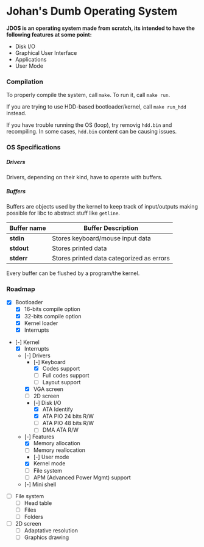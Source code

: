 # Johan's Dumb Operating System

**JDOS is an operating system made from scratch, its intended to have the
following features at some point:**
- Disk I/O
- Graphical User Interface
- Applications
- User Mode

### Compilation

To properly compile the system, call `make`. To run it, call `make run`.

If you are trying to use HDD-based bootloader/kernel, call `make run_hdd`
instead.

If you have trouble running the OS (loop), try removig `hdd.bin` and
recompiling. In some cases, `hdd.bin` content can be causing issues.

### OS Specifications

##### Drivers

Drivers, depending on their kind, have to operate with buffers.

##### Buffers

Buffers are objects used by the kernel to keep track of input/outputs making
possible for libc to abstract stuff like `getline`.

| Buffer name      | Buffer Description                            |
| ---------------- | --------------------------------------------- |
| **stdin**        | Stores keyboard/mouse input data              |
| **stdout**       | Stores printed data                           |
| **stderr**       | Stores printed data categorized as errors     |

Every buffer can be flushed by a program/the kernel.

### Roadmap
- [x] Bootloader
    - [x] 16-bits compile option
    - [x] 32-bits compile option
    - [x] Kernel loader
    - [x] Interrupts
- [-] Kernel
    - [x] Interrupts
    - [-] Drivers
        - [-] Keyboard
            - [x] Codes support
            - [ ] Full codes support
            - [ ] Layout support
        - [x] VGA screen
        - [ ] 2D screen
        - [-] Disk I/O
            - [x] ATA Identify
            - [x] ATA PIO 24 bits R/W
            - [ ] ATA PIO 48 bits R/W
            - [ ] DMA ATA R/W
    - [-] Features
        - [x] Memory allocation
        - [ ] Memory reallocation
        - [-] User mode
        - [x] Kernel mode
        - [ ] File system
        - [ ] APM (Advanced Power Mgmt) support
    - [-] Mini shell
- [ ] File system
    - [ ] Head table
    - [ ] Files
    - [ ] Folders
- [ ] 2D screen
    - [ ] Adaptative resolution
    - [ ] Graphics drawing
